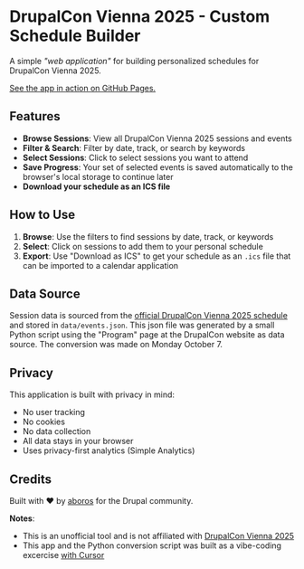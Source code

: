 # DrupalCon Vienna 2025 - Custom Schedule Builder

A simple _"web application"_ for building personalized schedules for DrupalCon Vienna 2025.  

[See the app in action on GitHub Pages.](https://aboros.github.io/drupalcon-vienna-2025-calendar-builder/)

## Features

- **Browse Sessions**: View all DrupalCon Vienna 2025 sessions and events
- **Filter & Search**: Filter by date, track, or search by keywords
- **Select Sessions**: Click to select sessions you want to attend
- **Save Progress**: Your set of selected events is saved automatically to the browser's local storage to continue later
- **Download your schedule as an ICS file**  

## How to Use

1. **Browse**: Use the filters to find sessions by date, track, or keywords
2. **Select**: Click on sessions to add them to your personal schedule
3. **Export**: Use "Download as ICS" to get your schedule as an `.ics` file that can be imported to a calendar application

## Data Source

Session data is sourced from the [official DrupalCon Vienna 2025 schedule](https://events.drupal.org/vienna2025/schedule) and stored in `data/events.json`. This json file was generated by a small Python script using the "Program" page at the DrupalCon website as data source. The conversion was made on Monday October 7. 

## Privacy

This application is built with privacy in mind:
- No user tracking
- No cookies
- No data collection
- All data stays in your browser
- Uses privacy-first analytics (Simple Analytics)

## Credits

Built with ❤️ by [aboros](https://www.drupal.org/u/aboros) for the Drupal community.

**Notes**:  
- This is an unofficial tool and is not affiliated with [DrupalCon Vienna 2025](https://events.drupal.org/vienna2025)
- This app and the Python conversion script was built as a vibe-coding excercise [with Cursor](https://cursor.com/home)

